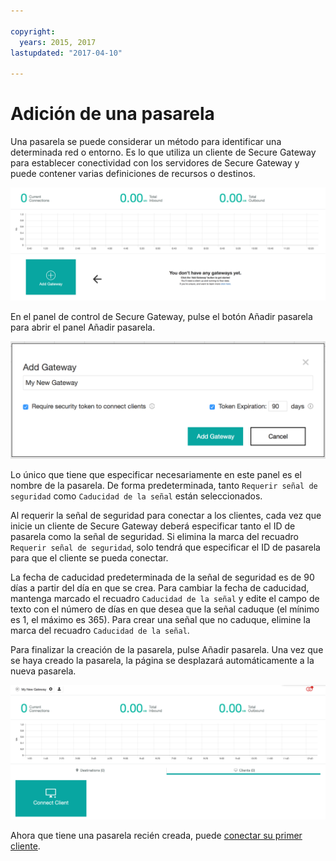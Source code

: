 ```yaml
---

copyright:
  years: 2015, 2017
lastupdated: "2017-04-10"

---
```


# Adición de una pasarela

Una pasarela se puede considerar un método para identificar una determinada red o entorno.  Es lo que utiliza un cliente de Secure Gateway para establecer conectividad con los servidores de Secure Gateway y puede contener varias definiciones de recursos o destinos.

![Panel de control de Secure Gateway](./images/newDashboard.png?raw=true "Panel de control de Secure Gateway")

En el panel de control de Secure Gateway, pulse el botón Añadir pasarela para abrir el panel Añadir pasarela.

![Añadir pasarela](./images/addGateway.png?raw=true "Añadir pasarela")

Lo único que tiene que especificar necesariamente en este panel es el nombre de la pasarela.  De forma predeterminada, tanto `Requerir señal de seguridad` como `Caducidad de la señal` están seleccionados.

Al requerir la señal de seguridad para conectar a los clientes, cada vez que inicie un cliente de Secure Gateway deberá especificar tanto el ID de pasarela como la señal de seguridad.  Si elimina la marca del recuadro `Requerir señal de seguridad`, solo tendrá que especificar el ID de pasarela para que el cliente se pueda conectar.

La fecha de caducidad predeterminada de la señal de seguridad es de 90 días a partir del día en que se crea.  Para cambiar la fecha de caducidad, mantenga marcado el recuadro `Caducidad de la señal` y edite el campo de texto con el número de días en que desea que la señal caduque (el mínimo es 1, el máximo es 365).  Para crear una señal que no caduque, elimine la marca del recuadro `Caducidad de la señal`.  

Para finalizar la creación de la pasarela, pulse Añadir pasarela.  Una vez que se haya creado la pasarela, la página se desplazará automáticamente a la nueva pasarela.

![Nueva pasarela](./images/newGateway.png?raw=true "Nueva pasarela")

Ahora que tiene una pasarela recién creada, puede [conectar su primer cliente](./securegateway_client.html).
